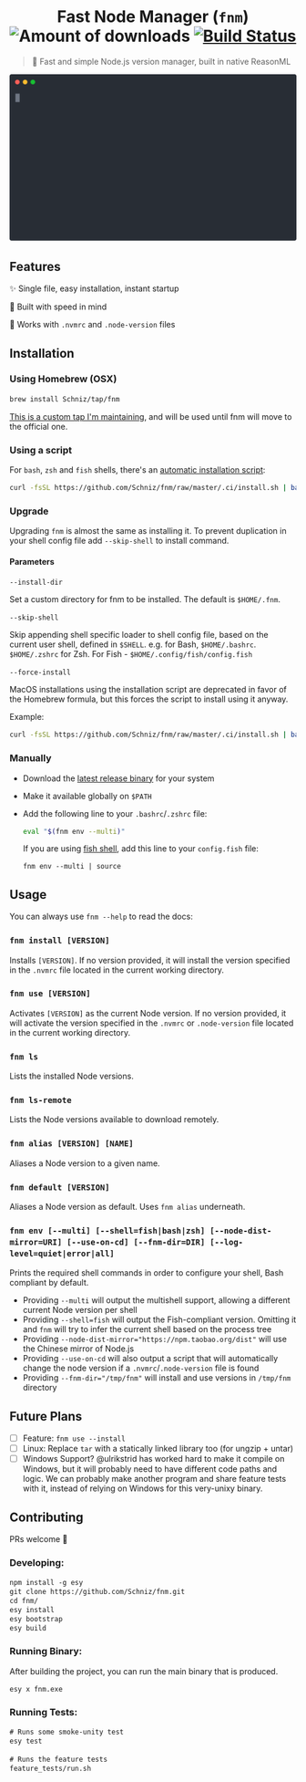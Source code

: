 <h1 align="center">
  Fast Node Manager (<code>fnm</code>)
  <img alt="Amount of downloads" src="https://img.shields.io/github/downloads/Schniz/fnm/total.svg?style=flat" />
  <a href="https://dev.azure.com/Schniz/fnm/_build/latest?definitionId=1?branchName=master"><img alt="Build Status" src="https://dev.azure.com/Schniz/fnm/_apis/build/status/Schniz.fnm?branchName=master" /></a>
</h1>

> :rocket: Fast and simple Node.js version manager, built in native ReasonML

<div align="center">
  <img src="./docs/fnm.svg" alt="Blazing fast!">
</div>

## Features

:sparkles: Single file, easy installation, instant startup

:rocket: Built with speed in mind

:thinking: Works with `.nvmrc` and `.node-version` files

## Installation

### Using Homebrew (OSX)

```bash
brew install Schniz/tap/fnm
```

[This is a custom tap I'm maintaining](https://github.com/Schniz/homebrew-tap), and will be used until fnm will move to the official one.

### Using a script

For `bash`, `zsh` and `fish` shells, there's an [automatic installation script](./.ci/install.sh):

```bash
curl -fsSL https://github.com/Schniz/fnm/raw/master/.ci/install.sh | bash
```

### Upgrade

Upgrading `fnm` is almost the same as installing it. To prevent duplication in your shell config file add `--skip-shell` to install command.

#### Parameters

`--install-dir`

Set a custom directory for fnm to be installed. The default is `$HOME/.fnm`.

`--skip-shell`

Skip appending shell specific loader to shell config file, based on the current user shell, defined in `$SHELL`. e.g. for Bash, `$HOME/.bashrc`. `$HOME/.zshrc` for Zsh. For Fish - `$HOME/.config/fish/config.fish`

`--force-install`

MacOS installations using the installation script are deprecated in favor of the Homebrew formula, but this forces the script to install using it anyway.

Example:

```bash
curl -fsSL https://github.com/Schniz/fnm/raw/master/.ci/install.sh | bash -s -- --install-dir "./.fnm" --skip-shell
```

### Manually

- Download the [latest release binary](https://github.com/Schniz/fnm/releases) for your system
- Make it available globally on `$PATH`
- Add the following line to your `.bashrc`/`.zshrc` file:

  ```bash
  eval "$(fnm env --multi)"
  ```

  If you are using [fish shell](https://fishshell.com/), add this line to your `config.fish` file:

  ```fish
  fnm env --multi | source
  ```

## Usage

You can always use `fnm --help` to read the docs:

### `fnm install [VERSION]`

Installs `[VERSION]`. If no version provided, it will install the version specified in the `.nvmrc` file located in the current working directory.

### `fnm use [VERSION]`

Activates `[VERSION]` as the current Node version. If no version provided, it will activate the version specified in the `.nvmrc` or `.node-version` file located in the current working directory.

### `fnm ls`

Lists the installed Node versions.

### `fnm ls-remote`

Lists the Node versions available to download remotely.

### `fnm alias [VERSION] [NAME]`

Aliases a Node version to a given name.

### `fnm default [VERSION]`

Aliases a Node version as default. Uses `fnm alias` underneath.

### `fnm env [--multi] [--shell=fish|bash|zsh] [--node-dist-mirror=URI] [--use-on-cd] [--fnm-dir=DIR] [--log-level=quiet|error|all]`

Prints the required shell commands in order to configure your shell, Bash compliant by default.

- Providing `--multi` will output the multishell support, allowing a different current Node version per shell
- Providing `--shell=fish` will output the Fish-compliant version. Omitting it and `fnm` will try to infer the current shell based on the process tree
- Providing `--node-dist-mirror="https://npm.taobao.org/dist"` will use the Chinese mirror of Node.js
- Providing `--use-on-cd` will also output a script that will automatically change the node version if a `.nvmrc`/`.node-version` file is found
- Providing `--fnm-dir="/tmp/fnm"` will install and use versions in `/tmp/fnm` directory

## Future Plans

- [ ] Feature: `fnm use --install`
- [ ] Linux: Replace `tar` with a statically linked library too (for ungzip + untar)
- [ ] Windows Support? @ulrikstrid has worked hard to make it compile on Windows, but it will probably need to have different code paths and logic. We can probably make another program and share feature tests with it, instead of relying on Windows for this very-unixy binary.

## Contributing

PRs welcome :tada:

### Developing:

```
npm install -g esy
git clone https://github.com/Schniz/fnm.git
cd fnm/
esy install
esy bootstrap
esy build
```

### Running Binary:

After building the project, you can run the main binary that is produced.

```
esy x fnm.exe
```

### Running Tests:

```
# Runs some smoke-unity test
esy test

# Runs the feature tests
feature_tests/run.sh
```
